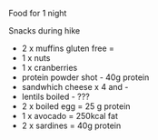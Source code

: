 Food for 1 night

Snacks during hike

  - 2 x muffins gluten free =  
  - 1 x nuts
  - 1 x cranberries
  - protein powder shot - 40g protein
  - sandwhich cheese x 4 and - 
  - lentils boiled - ???
  - 2 x boiled egg = 25 g protein
  - 1 x avocado  = 250kcal fat
  - 2 x sardines = 40g protein
